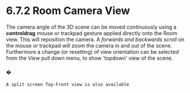 # 6.7.2 Room Camera View

The camera angle of the 3D scene can be moved continuously using a **controldrag** mouse or trackpad gesture applied directly onto the Room view. This will reposition the camera. A _forwards and backwards scroll_ on the mouse or trackpad will
zoom the camera in and out of the scene. Furthermore a change (or resetting) of
view orientation can be selected from the _View_ pull down menu, to show 'topdown' view of the scene.

#### �

```
A split screen Top-Front view is also available
```
